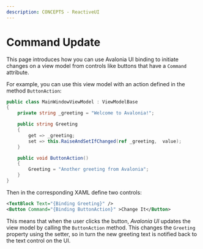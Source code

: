 ```yaml
---
description: CONCEPTS - ReactiveUI
---
```


# Command Update

This page introduces how you can use Avalonia UI binding to initiate changes on a view model from controls like buttons that have a `Command` attribute.

For example, you can use this view model with an action defined in the method `ButtonAction`:

```csharp
public class MainWindowViewModel : ViewModelBase
{
    private string _greeting = "Welcome to Avalonia!";

    public string Greeting
    {
        get => _greeting;
        set => this.RaiseAndSetIfChanged(ref _greeting,  value);
    }

    public void ButtonAction()
    {
        Greeting = "Another greeting from Avalonia";
    }
}
```

Then in the corresponding XAML define two controls:

```xml
<TextBlock Text="{Binding Greeting}" />
<Button Command="{Binding ButtonAction}" >Change It</Button>
```

This means that when the user clicks the button, _Avalonia UI_ updates the view model by calling the `ButtonAction` method. This changes the `Greeting` property using the setter, so in turn the new greeting text is notified back to the text control on the UI.